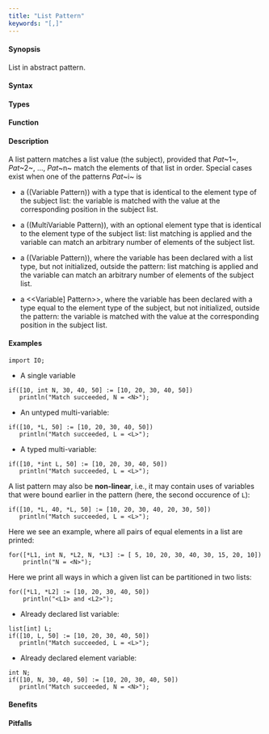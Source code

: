 ```yaml
---
title: "List Pattern"
keywords: "[,]"
---
```


#### Synopsis

List in abstract pattern.

#### Syntax

#### Types

#### Function

#### Description

A list pattern matches a list value (the subject), provided that _Pat_~1~, _Pat_~2~, ..., _Pat_~n~ match the elements of that list in order. 
Special cases exist when one of the patterns _Pat_~i~ is

*  a ((Variable Pattern)) with a type that is identical to the element type of the subject list: the variable is matched with the value at the corresponding position in the subject list.

*  a ((MultiVariable Pattern)), with an optional element type that is identical to the element type of the subject list: list matching is applied and the variable can match an arbitrary number of elements of the subject list.

*  a ((Variable Pattern)), where the variable has been declared with a list type, but not initialized, outside the pattern: list matching is applied and the variable can match an arbitrary number of elements of the subject list.

*  a <<Variable] Pattern>>, where the variable has been declared with a type equal to the element type of the subject, but not initialized, outside the pattern: the variable is matched with the value at the corresponding position in the subject list.


#### Examples

```rascal-shell
import IO;
```

* A single variable
```rascal-shell,continue
if([10, int N, 30, 40, 50] := [10, 20, 30, 40, 50])
   println("Match succeeded, N = <N>");
```

* An untyped multi-variable:
```rascal-shell,continue
if([10, *L, 50] := [10, 20, 30, 40, 50])
   println("Match succeeded, L = <L>");
```

* A typed multi-variable:
```rascal-shell,continue
if([10, *int L, 50] := [10, 20, 30, 40, 50])
   println("Match succeeded, L = <L>");
```

A list pattern may also be __non-linear__, i.e., it may contain uses of variables that were bound earlier in the pattern
(here, the second occurence of `L`):
```rascal-shell,continue
if([10, *L, 40, *L, 50] := [10, 20, 30, 40, 20, 30, 50])
   println("Match succeeded, L = <L>");
```
Here we see an example, where all pairs of equal elements in a list are printed:
```rascal-shell,continue
for([*L1, int N, *L2, N, *L3] := [ 5, 10, 20, 30, 40, 30, 15, 20, 10])
    println("N = <N>");
```
Here we print all ways in which a given list can be partitioned in two lists:
```rascal-shell,continue
for([*L1, *L2] := [10, 20, 30, 40, 50]) 
    println("<L1> and <L2>");
```

* Already declared list variable:
```rascal-shell,continue
list[int] L;
if([10, L, 50] := [10, 20, 30, 40, 50])
   println("Match succeeded, L = <L>");
```

* Already declared element variable:
```rascal-shell,continue
int N;
if([10, N, 30, 40, 50] := [10, 20, 30, 40, 50])
   println("Match succeeded, N = <N>");
```

#### Benefits

#### Pitfalls

